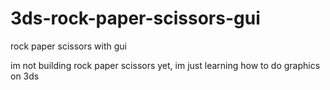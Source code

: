 # 3ds-rock-paper-scissors-gui

rock paper scissors with gui

im not building rock paper scissors yet, im just learning how to do graphics on 3ds
